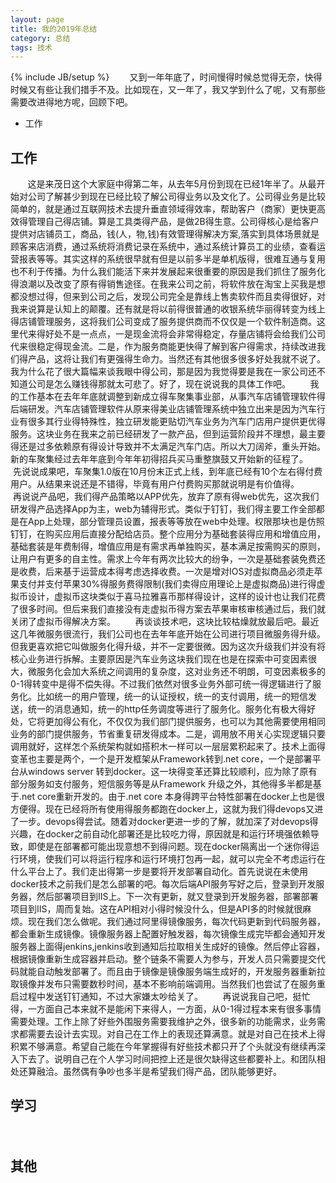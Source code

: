 ```yaml
---
layout: page
title: 我的2019年总结
category: 总结
tags: 技术
---
```

{% include JB/setup %}
　　又到一年年底了，时间慢得时候总觉得无奈，快得时候又有些让我们措手不及。比如现在，又一年了，我又学到什么了呢，又有那些需要改进得地方呢，回顾下吧。

* 工作 
## 工作
&#160; &#160; &#160; &#160;这是来茂日这个大家庭中得第二年，从去年5月份到现在已经1年半了。从最开始对公司了解甚少到现在已经比较了解公司得业务以及文化了。公司得业务是比较简单的，就是通过互联网技术去提升垂直领域得效率，帮助客户（商家）更快更高效得管理自己得店铺。算是工具类得产品，是做2B得生意。公司得核心是给客户提供对店铺员工，商品，钱(人，物,钱)有效管理得解决方案,落实到具体场景就是顾客来店消费，通过系统将消费记录在系统中，通过系统计算员工的业绩，查看运营报表等等。其实这样的系统很早就有但是以前多半是单机版得，很难互通与复用也不利于传播。为什么我们能活下来并发展起来很重要的原因是我们抓住了服务化得浪潮以及改变了原有得销售途径。在我来公司之前，将软件放在淘宝上买我是想都没想过得，但来到公司之后，发现公司完全是靠线上售卖软件而且卖得很好，对我来说算是认知上的颠覆。还有就是将以前得很普通的收银系统华丽得转变为线上得店铺管理服务，这将我们公司变成了服务提供商而不仅仅是一个软件制造商。这里代来得好处不是一点点，一是现金流将会非常得稳定，存量店铺将会给我们公司代来很稳定得现金流。二是，作为服务商能更快得了解到客户得需求，持续改进我们得产品，这将让我们有更强得生命力。当然还有其他很多很多好处我就不说了。我为什么花了很大篇幅来谈我眼中得公司，那是因为我觉得要是我在一家公司还不知道公司是怎么赚钱得那就太可悲了。好了，现在说说我的具体工作吧。
&#160; &#160; &#160; &#160;我的工作基本在去年年底就调整到新成立得车聚集事业部，从事汽车店铺管理软件得后端研发。汽车店铺管理软件从原来得美业店铺管理系统中独立出来是因为汽车行业有很多其行业得特殊性，独立研发能更贴切汽车业务为汽车门店用户提供更优得服务。这块业务在我来之前已经研发了一款产品，但到运营阶段并不理想，最主要得还是过多依赖原有得设计导致并不太满足汽车门店。所以大刀阔斧，重头开始。新的车聚集经过去年年底到今年年初得招兵买马重整旗鼓又开始新的征程了。
&#160; &#160; &#160; &#160;先说说成果吧，车聚集1.0版在10月份末正式上线，到年底已经有10个左右得付费用户。从结果来说还是不错得，毕竟有用户付费购买那就说明是有价值得。
&#160; &#160; &#160; &#160;再说说产品吧，我们得产品策略以APP优先，放弃了原有得web优先，这次我们研发得产品选择App为主，web为辅得形式。类似于钉钉，我们得主要工作全部都是在App上处理，部分管理员设置，报表等等放在web中处理。权限那块也是仿照钉钉，在购买应用后直接分配给店员。整个应用分为基础套装得应用和增值应用，基础套装是年费制得，增值应用是有需求再单独购买，基本满足按需购买的原则，让用户有更多的自主性。需求上今年有两次比较大的纷争，一次是基础套装免费还是收费，后来基于运营成本得考虑选择收费。一次是增对IOS对虚拟商品必须走苹果支付并支付苹果30%得服务费得限制(我们卖得应用理论上是虚拟商品)进行得虚拟币设计，虚拟币这块类似于喜马拉雅喜币那样得设计，这样的设计也让我们花费了很多时间。但后来我们直接没有走虚拟币得方案去苹果审核审核通过后，我们就关闭了虚拟币得解决方案。
&#160; &#160; &#160; &#160;再谈谈技术吧，这块比较枯燥就放最后吧。最近这几年微服务很流行，我们公司也在去年年底开始在公司进行项目微服务得升级。但我更喜欢把它叫做服务化得升级，并不一定要很微。因为这次升级我们并没有将核心业务进行拆解。主要原因是汽车业务这块我们现在也是在探索中可变因素很大，微服务化会加大系统之间调用的复杂度，这对业务还不明朗，可变因素极多的0-1得转变中是得不偿失得。不过我们依然对很多业务外部可统一得逻辑进行了服务化。比如统一的用户管理，统一的认证授权，统一的支付调用，统一的短信发送，统一的消息通知，统一的http任务调度等进行了服务化。服务化有极大得好处，它将更加得公有化，不仅仅为我们部门提供服务，也可以为其他需要使用相同业务的部门提供服务，节省重复研发得成本。二是，调用放不用关心实现逻辑只要调用就好，这样怎个系统架构就如搭积木一样可以一层层累积起来了。技术上面得变革也主要是两个，一个是开发框架从Framework转到.net core，一个是部署平台从windows server 转到docker。这一块得变革还算比较顺利，应为除了原有部分服务如支付服务，短信服务等是从Framework 升级之外，其他得多半都是基于.net core重新开发的。由于.net core 本身得跨平台特性部署在docker上也是很方便得。现在已经将所有使用得服务都跑在docker上，这就为我们得devops又进了一步。devops得尝试。随着对docker更进一步的了解，就加深了对devops得兴趣，在docker之前自动化部署还是比较吃力得，原因就是和运行环境强依赖导致，即使是在部署都可能出现意想不到得问题。现在docker隔离出一个迷你得运行环境，使我们可以将运行程序和运行环境打包再一起，就可以完全不考虑运行在什么平台上了。我们走出得第一步是要将开发部署自动化。首先说说在未使用docker技术之前我们是怎么部署的吧。每次后端API服务写好之后，登录到开发服务器，然后部署项目到IIS上。下一次有更新，就又登录到开发服务器，部署部署项目到IIS，周而复始。这在API相对小得时候没什么，但是API多的时候就很麻烦。现在我们怎么做呢。我们通过阿里得镜像服务，每次代码更新到代码服务器，都会重新生成镜像。镜像服务器上配置好触发器，每次镜像生成完毕都会通知开发服务器上面得jenkins,jenkins收到通知后拉取相关生成好的镜像。然后停止容器，根据镜像重新生成容器并启动。整个链条不需要人为参与，开发人员只需要提交代码就能自动触发部署了。而且由于镜像是镜像服务端生成好的，开发服务器重新拉取镜像并发布只需要数秒时间，基本不影响前端调用。当然我们也尝试了在服务重启过程中发送钉钉通知，不过大家嫌太吵给关了。
&#160; &#160; &#160; &#160;再说说我自己吧，挺忙得，一方面自己本来就不是能闲下来得人，一方面，从0-1得过程本来有很多事情需要处理。工作上除了好些外围服务需要我维护之外，很多新的功能需求，业务需求都需要去设计去实现。对自己在工作上的表现还算满意。就是对自己在技术上得积累不够满意。希望自己能在今年掌握得有好些技术都只开了个头就没有继续再深入下去了。说明自己在个人学习时间把控上还是很欠缺得这些都要补上。和团队相处还算融洽。虽然偶有争吵也多半是希望我们得产品，团队能够更好。

## 学习
　　
## 其他
　